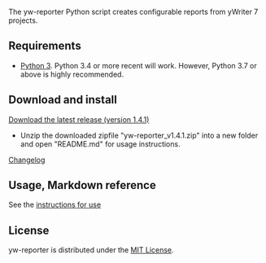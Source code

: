 The yw-reporter Python script creates configurable reports from yWriter 7 projects.

## Requirements

- [Python 3](https://www.python.org). Python 3.4 or more recent will work. However, Python 3.7 or above is highly recommended.

## Download and install

[Download the latest release (version 1.4.1)](https://raw.githubusercontent.com/peter88213/yw-reporter/master/dist/yw-reporter_v1.4.1.zip)

- Unzip the downloaded zipfile "yw-reporter_v1.4.1.zip" into a new folder and open "README.md" for usage instructions.

[Changelog](changelog)

## Usage, Markdown reference

See the [instructions for use](usage)

## License

yw-reporter is distributed under the [MIT
License](http://www.opensource.org/licenses/mit-license.php).
